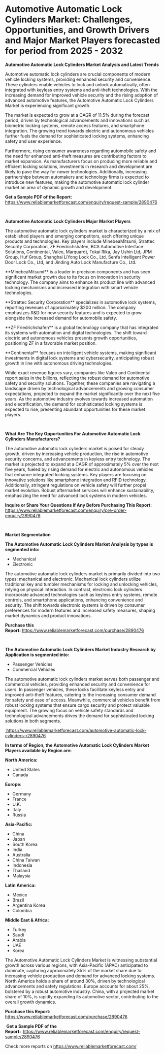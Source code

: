 <p><h1>Automotive Automatic Lock Cylinders Market: Challenges, Opportunities, and Growth Drivers and Major Market Players forecasted for period from 2025 - 2032</h1></p><p><strong>Automotive Automatic Lock Cylinders Market Analysis and Latest Trends</strong></p>
<p><p>Automotive automatic lock cylinders are crucial components of modern vehicle locking systems, providing enhanced security and convenience. These cylinders enable vehicles to lock and unlock automatically, often integrated with keyless entry systems and anti-theft technologies. With the increasing demand for improved vehicle security and the rising adoption of advanced automotive features, the Automotive Automatic Lock Cylinders Market is experiencing significant growth.</p><p>The market is expected to grow at a CAGR of 11.5% during the forecast period, driven by technological advancements and innovations such as biometric locking systems, remote access features, and smartphone integration. The growing trend towards electric and autonomous vehicles further fuels the demand for sophisticated locking systems, enhancing safety and user experience. </p><p>Furthermore, rising consumer awareness regarding automobile safety and the need for enhanced anti-theft measures are contributing factors to market expansion. As manufacturers focus on producing more reliable and efficient locking solutions, investments in research and development are likely to pave the way for newer technologies. Additionally, increasing partnerships between automakers and technology firms is expected to introduce new features, making the automotive automatic lock cylinder market an area of dynamic growth and development.</p></p>
<p><strong>Get a Sample PDF of the Report:&nbsp;</strong> <a href="https://www.reliablemarketforecast.com/enquiry/request-sample/2890476?utm_campaign=2755&utm_medium=2&utm_source=Github&utm_content=ia&utm_term=14032025&utm_id=automotive-automatic-lock-cylinders">https://www.reliablemarketforecast.com/enquiry/request-sample/2890476</a></p>
<p>&nbsp;</p>
<p><strong>Automotive Automatic Lock Cylinders Major Market Players</strong></p>
<p><p>The automotive automatic lock cylinders market is characterized by a mix of established players and emerging competitors, each offering unique products and technologies. Key players include MinebeaMitsumi, Strattec Security Corporation, ZF Friedrichshafen, BCS Automotive Interface Solutions, Continental, Valeo, Marquardt, Tokai Rika, Jay Ushin Ltd, JPM Group, Huf Group, Shanghai LiYong Lock Co., Ltd, Senfa Intelligent Power Door Lock Co., Ltd, and Jinding Auto Lock Manufacture Co., Ltd.</p><p>**MinebeaMitsumi** is a leader in precision components and has seen significant market growth due to its focus on innovation in security technology. The company aims to enhance its product line with advanced locking mechanisms and increased integration with smart vehicle technologies.</p><p>**Strattec Security Corporation** specializes in automotive lock systems, reporting revenues of approximately $200 million. The company emphasizes R&D for new security features and is expected to grow alongside the increased demand for automobile safety.</p><p>**ZF Friedrichshafen** is a global technology company that has integrated its systems with automation and digital technologies. The shift toward electric and autonomous vehicles presents growth opportunities, positioning ZF in a favorable market position.</p><p>**Continental** focuses on intelligent vehicle systems, making significant investments in digital lock systems and cybersecurity, anticipating robust growth in line with autonomous driving technologies. </p><p>While exact revenue figures vary, companies like Valeo and Continental report sales in the billions, reflecting the robust demand for automotive safety and security solutions. Together, these companies are navigating a landscape driven by technological advancements and growing consumer expectations, projected to expand the market significantly over the next five years. As the automotive industry evolves towards increased automation and electrification, the demand for sophisticated locking systems is expected to rise, presenting abundant opportunities for these market players.</p></p>
<p>&nbsp;</p>
<p><strong>What Are The Key Opportunities For Automotive Automatic Lock Cylinders Manufacturers?</strong></p>
<p><p>The automotive automatic lock cylinders market is poised for steady growth, driven by increasing vehicle production, the rise in automotive security concerns, and advancements in keyless entry technology. The market is projected to expand at a CAGR of approximately 5% over the next five years, fueled by rising demand for electric and autonomous vehicles that enhance integrated locking systems. Key players are focusing on innovative solutions like smartphone integration and RFID technology. Additionally, stringent regulations on vehicle safety will further propel market evolution. Robust aftermarket services will enhance sustainability, emphasizing the need for advanced lock systems in modern vehicles.</p></p>
<p><strong>Inquire or Share Your Questions If Any Before Purchasing This Report:</strong> <a href="https://www.reliablemarketforecast.com/enquiry/pre-order-enquiry/2890476?utm_campaign=2755&utm_medium=2&utm_source=Github&utm_content=ia&utm_term=14032025&utm_id=automotive-automatic-lock-cylinders">https://www.reliablemarketforecast.com/enquiry/pre-order-enquiry/2890476</a></p>
<p>&nbsp;</p>
<p><strong>Market Segmentation</strong></p>
<p><strong>The Automotive Automatic Lock Cylinders Market Analysis by types is segmented into:</strong></p>
<p><ul><li> Mechanical</li><li>Electronic</li></ul></p>
<p><p>The automotive automatic lock cylinders market is primarily divided into two types: mechanical and electronic. Mechanical lock cylinders utilize traditional key and tumbler mechanisms for locking and unlocking vehicles, relying on physical interaction. In contrast, electronic lock cylinders incorporate advanced technologies such as keyless entry systems, remote controls, and smartphone applications, enhancing convenience and security. The shift towards electronic systems is driven by consumer preferences for modern features and increased safety measures, shaping market dynamics and product innovations.</p></p>
<p><strong>Purchase this Report:&nbsp;</strong><a href="https://www.reliablemarketforecast.com/purchase/2890476?utm_campaign=2755&utm_medium=2&utm_source=Github&utm_content=ia&utm_term=14032025&utm_id=automotive-automatic-lock-cylinders">https://www.reliablemarketforecast.com/purchase/2890476</a></p>
<p>&nbsp;</p>
<p><strong>The Automotive Automatic Lock Cylinders Market Industry Research by Application is segmented into:</strong></p>
<p><ul><li>Passenger Vehicles</li><li>Commercial Vehicles</li></ul></p>
<p><p>The automotive automatic lock cylinders market serves both passenger and commercial vehicles, providing enhanced security and convenience for users. In passenger vehicles, these locks facilitate keyless entry and improved anti-theft features, catering to the increasing consumer demand for safety and ease of access. Meanwhile, commercial vehicles benefit from robust locking systems that ensure cargo security and protect valuable equipment. The growing focus on vehicle safety standards and technological advancements drives the demand for sophisticated locking solutions in both segments.</p></p>
<p><a href="https://www.reliablemarketforecast.com/automotive-automatic-lock-cylinders-r2890476?utm_campaign=2755&utm_medium=2&utm_source=Github&utm_content=ia&utm_term=14032025&utm_id=automotive-automatic-lock-cylinders">&nbsp;https://www.reliablemarketforecast.com/automotive-automatic-lock-cylinders-r2890476</a></p>
<p><strong>In terms of Region, the Automotive Automatic Lock Cylinders Market Players available by Region are:</strong></p>
<p>
    <p> <strong> North America: </strong>
        <ul>
            <li>United States</li>
            <li>Canada</li>
        </ul>
        </p> 
    <p> <strong> Europe: </strong>
        <ul>
            <li>Germany</li>
            <li>France</li>
            <li>U.K.</li>
            <li>Italy</li>
            <li>Russia</li>
        </ul>
        </p> 
    <p> <strong> Asia-Pacific: </strong>
        <ul>
            <li>China</li>
            <li>Japan</li>
            <li>South Korea</li>
            <li>India</li>
            <li>Australia</li>
            <li>China Taiwan</li>
            <li>Indonesia</li>
            <li>Thailand</li>
            <li>Malaysia</li>
        </ul>
        </p> 
    <p> <strong> Latin America: </strong>
        <ul>
            <li>Mexico</li>
            <li>Brazil</li>
            <li>Argentina Korea</li>
            <li>Colombia</li>
        </ul>
        </p> 
    <p> <strong> Middle East & Africa: </strong>
        <ul>
            <li>Turkey</li>
            <li>Saudi</li>
            <li>Arabia</li>
            <li>UAE</li>
            <li>Korea</li>
        </ul>
    </p>
    </p>
<p><p>The Automotive Automatic Lock Cylinders Market is witnessing substantial growth across various regions, with Asia-Pacific (APAC) anticipated to dominate, capturing approximately 35% of the market share due to increasing vehicle production and demand for advanced locking systems. North America holds a share of around 30%, driven by technological advancements and safety regulations. Europe accounts for about 25%, bolstered by a robust automotive industry. China, with a projected market share of 10%, is rapidly expanding its automotive sector, contributing to the overall growth dynamics.</p></p>
<p><strong>Purchase this Report: </strong><a href="https://www.reliablemarketforecast.com/purchase/2890476?utm_campaign=2755&utm_medium=2&utm_source=Github&utm_content=ia&utm_term=14032025&utm_id=automotive-automatic-lock-cylinders">https://www.reliablemarketforecast.com/purchase/2890476</a></p>
<p>&nbsp;<strong>Get a Sample PDF of the Report:&nbsp;&nbsp;</strong><a href="https://www.reliablemarketforecast.com/enquiry/request-sample/2890476?utm_campaign=2755&utm_medium=2&utm_source=Github&utm_content=ia&utm_term=14032025&utm_id=automotive-automatic-lock-cylinders">https://www.reliablemarketforecast.com/enquiry/request-sample/2890476</a></p>
<p><strong></strong></p>
<p>Check more reports on <a href="https://www.reliablemarketforecast.com/?utm_campaign=2755&utm_medium=2&utm_source=Github&utm_content=ia&utm_term=14032025&utm_id=automotive-automatic-lock-cylinders">https://www.reliablemarketforecast.com/</a></p>